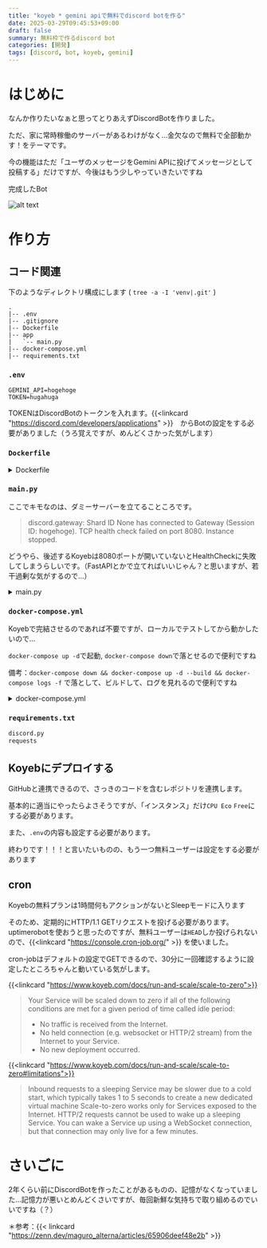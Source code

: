 ```yaml
---
title: "koyeb * gemini apiで無料でdiscord botを作る"
date: 2025-03-29T09:45:53+09:00
draft: false
summary: 無料枠で作るdiscord bot
categories: [開発]
tags: [discord, bot, koyeb, gemini]
---
```

# はじめに
なんか作りたいなぁと思ってとりあえずDiscordBotを作りました。

ただ、家に常時稼働のサーバーがあるわけがなく...金欠なので無料で全部動かす！をテーマです。

今の機能はただ「ユーザのメッセージをGemini APIに投げてメッセージとして投稿する」だけですが、今後はもう少しやっていきたいですね

完成したBot

![alt text](/images/2025-03-29_discord_bot/image.png)

# 作り方

## コード関連 

下のようなディレクトリ構成にします  ( `tree -a -I 'venv|.git'`  )
```
.
|-- .env
|-- .gitignore
|-- Dockerfile
|-- app
|   `-- main.py
|-- docker-compose.yml
|-- requirements.txt
```

### `.env`
```.env
GEMINI_API=hogehoge
TOKEN=hugahuga
```
TOKENはDiscordBotのトークンを入れます。{{<linkcard "https://discord.com/developers/applications" >}}　からBotの設定をする必要がありました（うろ覚えですが、めんどくさかった気がします）

### `Dockerfile`
<details>
<summary>Dockerfile</summary>

```dockerfile
FROM python:3.11
WORKDIR /bot

RUN apt-get update && apt-get -y install locales && apt-get -y upgrade && \
    localedef -f UTF-8 -i ja_JP ja_JP.UTF-8
ENV LANG ja_JP.UTF-8
ENV LANGUAGE ja_JP:ja
ENV LC_ALL ja_JP.UTF-8
ENV TZ Asia/Tokyo
ENV TERM xterm

RUN pip install --upgrade pip

COPY requirements.txt /bot/
RUN pip install -r requirements.txt
COPY . /bot

EXPOSE 8080

CMD ["python", "app/main.py"]
```

</details>

### `main.py`

ここでキモなのは、ダミーサーバーを立てることころです。

> discord.gateway: Shard ID None has connected to Gateway (Session ID: hogehoge).
TCP health check failed on port 8080.
Instance stopped.

どうやら、後述するKoyebは8080ポートが開いていないとHealthCheckに失敗してしまうらしいです。（FastAPIとかで立てればいいじゃん？と思いますが、若干過剰な気がするので...）

<details>
<summary>main.py</summary>

```python
import discord
import os
import base64
import requests
from http.server import BaseHTTPRequestHandler, HTTPServer
import threading

TOKEN = os.environ.get("TOKEN")
GEMINI_API_KEY = os.environ.get("GEMINI_API_KEY")
intents = discord.Intents.default()
intents.message_content = True
client = discord.Client(intents=intents)

class DummyHandler(BaseHTTPRequestHandler):
    def do_GET(self):
        self.send_response(200)
        self.end_headers()
        self.wfile.write(b"OK")


def run_dummy_server():
    server = HTTPServer(("0.0.0.0", 8080), DummyHandler)
    server.serve_forever()


threading.Thread(target=run_dummy_server, daemon=True).start()


def call_gemini(text_prompt, image_data=None):
    url = f"https://generativelanguage.googleapis.com/v1beta/models/gemini-2.0-flash:generateContent?key={GEMINI_API_KEY}"
    contents = [{"parts": [{"text": text_prompt}]}]

    if image_data:
        contents[0]["parts"].append(
            {"inlineData": {"mimeType": "image/png", "data": image_data}}
        )

    payload = {"contents": contents}
    headers = {"Content-Type": "application/json"}

    res = requests.post(url, headers=headers, json=payload)
    if res.status_code == 200:
        return res.json()["candidates"][0]["content"]["parts"][0]["text"]
    else:
        return f"Error: {res.status_code} {res.text}"

@client.event
async def on_ready():
    print(f"We have logged in as {client.user}")


@client.event
async def on_message(message):
    if message.author == client.user:
        return
    prompt = message.content
    image_data = None

    logging.debug("debug")
    if message.attachments:
        image = await message.attachments[0].read()
        image_data = base64.b64encode(image).decode("utf-8")

    await message.channel.send("🤖 Thinking...")
    result = call_gemini(prompt, image_data=image_data)
    await message.channel.send(result)


client.run(TOKEN)
```

</details>

### `docker-compose.yml`
Koyebで完結させるのであれば不要ですが、ローカルでテストしてから動かしたいので...


`docker-compose up -d`で起動, `docker-compose down`で落とせるので便利ですね

備考：`docker-compose down && docker-compose up -d --build && docker-compose logs -f` で落として、ビルドして、ログを見れるので便利ですね

<details>
<summary>docker-compose.yml</summary>

```yaml
version: "3"
services:
    discord-bot:
        build:
            context: .
        container_name: discord-bot
        ports:
            - "8080:8080"
        env_file:
            - .env
        restart: unless-stopped
```

</details>

### `requirements.txt`
```txt
discord.py
requests
```

## Koyebにデプロイする
GitHubと連携できるので、さっきのコードを含むレポジトリを連携します。

基本的に適当にやったらよさそうですが、「インスタンス」だけ`CPU Eco` `Free`にする必要があります。


また、`.env`の内容も設定する必要があります。

終わりです！！！と言いたいものの、もう一つ無料ユーザーは設定をする必要があります

## cron
Koyebの無料プランは1時間何もアクションがないとSleepモードに入ります

そのため、定期的にHTTP/1.1 GETリクエストを投げる必要があります。uptimerobotを使おうと思ったのですが、無料ユーザーは`HEAD`しか投げられないので、{{<linkcard "https://console.cron-job.org/" >}} を使いました。

cron-jobはデフォルトの設定でGETできるので、30分に一回確認するように設定したところちゃんと動いている気がします。

{{<linkcard "https://www.koyeb.com/docs/run-and-scale/scale-to-zero">}}

> Your Service will be scaled down to zero if all of the following conditions are met for a given period of time called idle period:
> - No traffic is received from the Internet.
> - No held connection (e.g. websocket or HTTP/2 stream) from the Internet to your Service.
> - No new deployment occurred.

{{<linkcard "https://www.koyeb.com/docs/run-and-scale/scale-to-zero#limitations">}}

> Inbound requests to a sleeping Service may be slower due to a cold start, which typically takes 1 to 5 seconds to create a new dedicated virtual machine
Scale-to-zero works only for Services exposed to the Internet.
HTTP/2 requests cannot be used to wake up a sleeping Service.
You can wake a Service up using a WebSocket connection, but that connection may only live for a few minutes.

# さいごに
2年くらい前にDiscordBotを作ったことがあるものの、記憶がなくなっていました...記憶力が悪いとめんどくさいですが、毎回新鮮な気持ちで取り組めるのでいいですね（？）


＊参考：{{< linkcard "https://zenn.dev/maguro_alterna/articles/65906deef48e2b" >}}